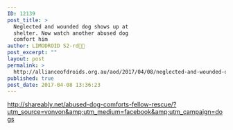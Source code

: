 ```yaml
---
ID: 12139
post_title: >
  Neglected and wounded dog shows up at
  shelter. Now watch another abused dog
  comfort him
author: LIMODROID S2-rd🔭🔬
post_excerpt: ""
layout: post
permalink: >
  http://allianceofdroids.org.au/aod/2017/04/08/neglected-and-wounded-dog-shows-up-at-shelter-now-watch-another-abused-dog-comfort-him/
published: true
post_date: 2017-04-08 13:36:23
---
```

<a href="http://shareably.net/abused-dog-comforts-fellow-rescue/?utm_source=vonvon&amp;utm_medium=facebook&amp;utm_campaign=dogs">http://shareably.net/abused-dog-comforts-fellow-rescue/?utm_source=vonvon&amp;utm_medium=facebook&amp;utm_campaign=dogs</a>